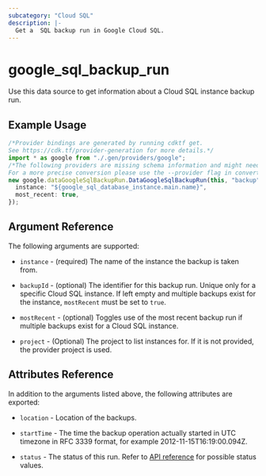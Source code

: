 ```yaml
---
subcategory: "Cloud SQL"
description: |-
  Get a  SQL backup run in Google Cloud SQL.
---
```


# google\_sql\_backup\_run

Use this data source to get information about a Cloud SQL instance backup run.

## Example Usage

```typescript
/*Provider bindings are generated by running cdktf get.
See https://cdk.tf/provider-generation for more details.*/
import * as google from "./.gen/providers/google";
/*The following providers are missing schema information and might need manual adjustments to synthesize correctly: google.
For a more precise conversion please use the --provider flag in convert.*/
new google.dataGoogleSqlBackupRun.DataGoogleSqlBackupRun(this, "backup", {
  instance: "${google_sql_database_instance.main.name}",
  most_recent: true,
});

```

## Argument Reference

The following arguments are supported:

*   `instance` - (required) The name of the instance the backup is taken from.

*   `backupId` - (optional) The identifier for this backup run. Unique only for a specific Cloud SQL instance.
    If left empty and multiple backups exist for the instance, `mostRecent` must be set to `true`.

*   `mostRecent` - (optional) Toggles use of the most recent backup run if multiple backups exist for a
    Cloud SQL instance.

*   `project` - (Optional) The project to list instances for. If it
    is not provided, the provider project is used.

## Attributes Reference

In addition to the arguments listed above, the following attributes are exported:

*   `location` -  Location of the backups.

*   `startTime` - The time the backup operation actually started in UTC timezone in RFC 3339 format, for
    example 2012-11-15T16:19:00.094Z.

*   `status` - The status of this run. Refer to [API reference](https://cloud.google.com/sql/docs/mysql/admin-api/rest/v1beta4/backupRuns#SqlBackupRunStatus) for possible status values.
